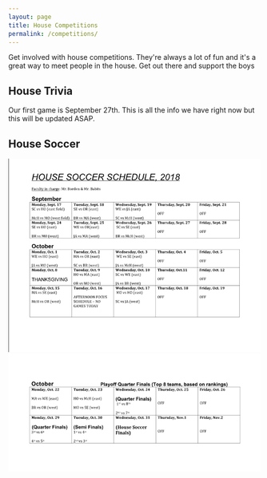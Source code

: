 ```yaml
---
layout: page
title: House Competitions
permalink: /competitions/
---
```


Get involved with house competitions. They're always a lot of fun and it's a great way to meet people in the house. Get out there and support the boys

## House Trivia

Our first game is September 27th. This is all the info we have right now but this will be updated ASAP.

## House Soccer

![Senior House Soccer Schedule](images/s_house_soccer_1.png)
![Senior House Soccer Schedule](images/s_house_soccer_2.png)
